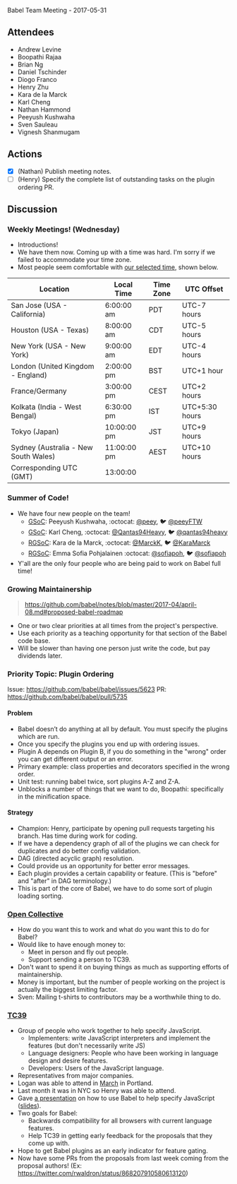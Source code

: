Babel Team Meeting - 2017-05-31
 
## Attendees
- Andrew Levine
- Boopathi Rajaa
- Brian Ng
- Daniel Tschinder
- Diogo Franco
- Henry Zhu
- Kara de la Marck
- Karl Cheng
- Nathan Hammond
- Peeyush Kushwaha
- Sven Sauleau
- Vignesh Shanmugam
 
## Actions
 
- [X] (Nathan) Publish meeting notes.
- [ ] (Henry) Specify the complete list of outstanding tasks on the plugin ordering PR.
 
## Discussion
 
### Weekly Meetings! (Wednesday)
 
- Introductions!
- We have them now. Coming up with a time was hard. I'm sorry if we failed to accommodate your time zone.
- Most people seem comfortable with [our selected time](https://www.timeanddate.com/worldclock/meetingdetails.html?year=2017&month=5&day=31&hour=13&min=0&sec=0&p1=283&p2=136&p3=54&p4=240&p5=179&p6=37&p7=104&p8=248), shown below.

|Location | Local Time | Time Zone | UTC Offset|
|---------|------------|-----------|-----------|
|San Jose (USA - California) | 6:00:00 am | PDT | UTC-7 hours|
|Houston (USA - Texas) | 8:00:00 am | CDT | UTC-5 hours| 
|New York (USA - New York) | 9:00:00 am | EDT | UTC-4 hours| 
|London (United Kingdom - England) | 2:00:00 pm | BST | UTC+1 hour|
|France/Germany |  3:00:00 pm | CEST | UTC+2 hours|
|Kolkata (India - West Bengal) | 6:30:00 pm | IST | UTC+5:30 hours|
|Tokyo (Japan) | 10:00:00 pm | JST | UTC+9 hours|
|Sydney (Australia - New South Wales) | 11:00:00 pm | AEST | UTC+10 hours|
|Corresponding UTC (GMT) |  13:00:00|
 
### Summer of Code!
 
- We have four new people on the team!
  - [GSoC](https://twitter.com/gsoc): Peeyush Kushwaha, :octocat: [@peey](https://github.com/peey), :bird: [@peeyFTW](https://twitter.com/peeyFTW)
  - [GSoC](https://twitter.com/gsoc): Karl Cheng, :octocat: [@Qantas94Heavy](https://github.com/Qantas94Heavy), :bird: [@qantas94heavy](https://twitter.com/qantas94heavy)
  - [RGSoC](https://twitter.com/RailsGirlsSoC): Kara de la Marck, :octocat: [@MarckK](https://github.com/MarckK), :bird: [@KaraMarck](https://twitter.com/KaraMarck)
  - [RGSoC](https://twitter.com/RailsGirlsSoC): Emma Sofia Pohjalainen :octocat: [@sofiapoh](https://github.com/sofiapoh), :bird: [@sofiapoh](https://twitter.com/sofiapoh)
- Y'all are the only four people who are being paid to work on Babel full time!
 
### Growing Maintainership
 
> https://github.com/babel/notes/blob/master/2017-04/april-08.md#proposed-babel-roadmap
 
- One or two clear priorities at all times from the project's perspective.
- Use each priority as a teaching opportunity for that section of the Babel code base.
- Will be slower than having one person just write the code, but pay dividends later.
 
### Priority Topic: Plugin Ordering
 
Issue: https://github.com/babel/babel/issues/5623
PR: https://github.com/babel/babel/pull/5735

#### Problem

- Babel doesn’t do anything at all by default. You must specify the plugins which are run.
- Once you specify the plugins you end up with ordering issues.
- Plugin A depends on Plugin B, if you do something in the "wrong" order you can get different output or an error.
- Primary example: class properties and decorators specified in the wrong order.
- Unit test: running babel twice, sort plugins A-Z and Z-A.
- Unblocks a number of things that we want to do, Boopathi: specifically in the minification space.

#### Strategy

- Champion: Henry, participate by opening pull requests targeting his branch. Has time during work for coding.
- If we have a dependency graph of all of the plugins we can check for duplicates and do better config validation.
- DAG (directed acyclic graph) resolution.
- Could provide us an opportunity for better error messages.
- Each plugin provides a certain capability or feature. (This is "before" and "after" in DAG terminology.)
- This is part of the core of Babel, we have to do some sort of plugin loading sorting.
 
### [Open Collective](https://opencollective.com/babel)
 
- How do you want this to work and what do you want this to do for Babel?
- Would like to have enough money to:
  - Meet in person and fly out people.
  - Support sending a person to TC39.
- Don't want to spend it on buying things as much as supporting efforts of maintainership.
- Money is important, but the number of people working on the project is actually the biggest limiting factor.
- Sven: Mailing t-shirts to contributors may be a worthwhile thing to do.
 
### [TC39](https://github.com/tc39)
 
- Group of people who work together to help specify JavaScript.
  - Implementers: write JavaScript interpreters and implement the features (but don't necessarily write JS)
  - Language designers: People who have been working in language design and desire features.
  - Developers: Users of the JavaScript language.
- Representatives from major companies.
- Logan was able to attend in [March](https://github.com/rwaldron/tc39-notes/blob/master/es8/2017-03/mar-21.md) in Portland.
- Last month it was in NYC so Henry was able to attend.
- Gave [a presentation](https://twitter.com/kosamari/status/867443846698987520) on how to use Babel to help specify JavaScript ([slides](https://github.com/hzoo/role-of-babel-in-js)).
- Two goals for Babel:
  - Backwards compatibility for all browsers with current language features.
  - Help TC39 in getting early feedback for the proposals that they come up with.
- Hope to get Babel plugins as an early indicator for feature gating.
- Now have some PRs from the proposals from last week coming from the proposal authors! (Ex: https://twitter.com/rwaldron/status/868207910580613120)
